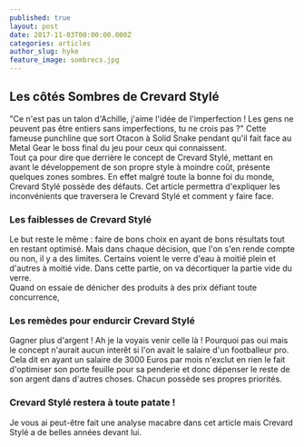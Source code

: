 ```yaml
---
published: true
layout: post
date: 2017-11-03T00:00:00.000Z
categories: articles
author_slug: hyke
feature_image: sombrecs.jpg
---
```

## Les côtés Sombres de Crevard Stylé

"Ce n'est pas un talon d'Achille, j'aime l'idée de l'imperfection ! Les gens ne peuvent pas être entiers sans imperfections, tu ne crois pas ?"
Cette fameuse punchline que sort Otacon à Solid Snake pendant qu'il fait face au Metal Gear le boss final du jeu pour ceux qui connaissent.  
Tout ça pour dire que derrière le concept de Crevard Stylé, mettant en avant le développement de son propre style à moindre coût, présente quelques zones sombres. En effet malgré toute la bonne foi du monde, Crevard Stylé possède des défauts. Cet article permettra d'expliquer les inconvénients que traversera le Crevard Stylé et comment y faire face.

### Les faiblesses de Crevard Stylé

Le but reste le même : faire de bons choix en ayant de bons résultats tout en restant optimisé. Mais dans chaque décision, que l'on s'en rende compte ou non, il y a des limites. Certains voient le verre d'eau à moitié plein et d'autres à moitié vide. Dans cette partie, on va décortiquer la partie vide du verre.  
Quand on essaie de dénicher des produits à des prix défiant toute concurrence, 

### Les remèdes pour endurcir Crevard Stylé

Gagner plus d'argent ! Ah je la voyais venir celle là ! Pourquoi pas oui mais le concept n'aurait aucun interêt si l'on avait le salaire d'un footballeur pro. Cela dit en ayant un salaire de 3000 Euros par mois n'exclut en rien le fait d'optimiser son porte feuille pour sa penderie et donc dépenser le reste de son argent dans d'autres choses. Chacun possède ses propres priorités.

### Crevard Stylé restera à toute patate !

Je vous ai peut-être fait une analyse macabre dans cet article mais Crevard Stylé a de belles années devant lui.